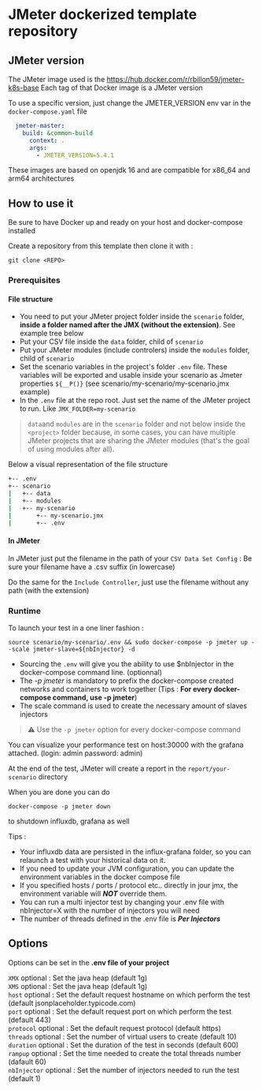 # JMeter dockerized template repository

## JMeter version

The JMeter image used is the <https://hub.docker.com/r/rbillon59/jmeter-k8s-base>
Each tag of that Docker image is a JMeter version

To use a specific version, just change the JMETER_VERSION env var in the `docker-compose.yaml` file

```yaml
  jmeter-master:
    build: &common-build
      context: .
      args:
        - JMETER_VERSION=5.4.1
```

These images are based on openjdk 16 and are compatible for x86_64 and arm64 architectures

## How to use it

Be sure to have Docker up and ready on your host and docker-compose installed

Create a repository from this template
then clone it with :

```shell
git clone <REPO> 
```

### Prerequisites

#### File structure

- You need to put your JMeter project folder inside the `scenario` folder, **inside a folder named after the JMX (without the extension)**. See example tree below
- Put your CSV file inside the `data` folder, child of `scenario`
- Put your JMeter modules (include controlers) inside the `modules` folder, child of `scenario`
- Set the scenario variables in the project's folder `.env` file. These variables will be exported and usable inside your scenario as Jmeter properties `${__P()}` (see scenario/my-scenario/my-scenario.jmx example)
- In the `.env` file at the repo root. Just set the name of the JMeter project to run. Like `JMX_FOLDER=my-scenario`

> `data`and `modules` are in the `scenario` folder and not below inside the `<project>` folder because, in some cases, you can have multiple JMeter projects that are sharing the JMeter modules (that's the goal of using modules after all).

Below a visual representation of the file structure

```bash
+-- .env
+-- scenario
|   +-- data
|   +-- modules
|   +-- my-scenario
|       +-- my-scenario.jmx
|       +-- .env
```

#### In JMeter

In JMeter just put the filename in the path of your `CSV Data Set Config` : Be sure your filename have a .csv suffix (in lowercase)

Do the same for the `Include Controller`, just use the filename without any path (with the extension)

### Runtime

To launch your test in a one liner fashion :

```shell
source scenario/my-scenario/.env && sudo docker-compose -p jmeter up --scale jmeter-slave=${nbInjector} -d
```

- Sourcing the `.env` will give you the ability to use $nbInjector in the docker-compose command line. (optionnal)
- The *-p jmeter* is mandatory to prefix the docker-compose created networks and containers to work together (Tips : **For every docker-compose command, use -p jmeter**)
- The scale command is used to create the necessary amount of slaves injectors

> :warning: Use the `-p jmeter` option for every docker-compose command

You can visualize your performance test on host:30000 with the grafana attached. (login: admin password: admin)

At the end of the test, JMeter will create a report in the `report/your-scenario` directory

When you are done you can do

```shell
docker-compose -p jmeter down
```

to shutdown influxdb, grafana as well

Tips :

- Your influxdb data are persisted in the influx-grafana folder, so you can relaunch a test with your historical data on it.  
- If you need to update your JVM configuration, you can update the environment variables in the docker compose file
- If you specified hosts / ports / protocol etc.. directly in jour jmx, the environment variable will ***NOT*** override them.
- You can run a multi injector test by changing your .env file with nbInjector=X with the number of injectors you will need  
- The number of threads defined in the .env file is ***Per Injectors***

## Options

Options can be set in the **.env file of your project**

`XMX` optional : Set the java heap (default 1g)  
`XMS` optional : Set the java heap (default 1g)  
`host` optional : Set the default request hostname on which perform the test (default jsonplaceholder.typicode.com)  
`port` optional : Set the default request port on which perform the test (default 443)  
`protocol` optional : Set the default request protocol (default https)  
`threads` optional : Set the number of virtual users to create (default 10)  
`duration` optional : Set the duration of the test in seconds (default 600)  
`rampup` optional : Set the time needed to create the total threads number (dafault 60)  
`nbInjector` optional : Set the number of injectors needed to run the test (default 1)
